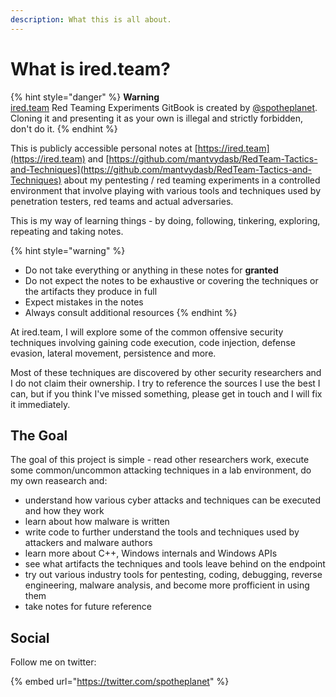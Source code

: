 ```yaml
---
description: What this is all about.
---
```


# What is ired.team?

{% hint style="danger" %}
**Warning**  
[ired.team](https://ired.team) Red Teaming Experiments GitBook is created by [@spotheplanet](https://twitter.com/spotheplanet).   
Cloning it and presenting it as your own is illegal and strictly forbidden, don't do it.
{% endhint %}

This is publicly accessible personal notes at [https://ired.team](https://ired.team) and [https://github.com/mantvydasb/RedTeam-Tactics-and-Techniques](https://github.com/mantvydasb/RedTeam-Tactics-and-Techniques) about my pentesting / red teaming experiments in a controlled environment that involve playing with various tools and techniques used by penetration testers, red teams and actual adversaries.

This is my way of learning things - by doing, following, tinkering, exploring, repeating and taking notes.

{% hint style="warning" %}
* Do not take everything or anything in these notes for **granted** 
* Do not expect the notes to be exhaustive or covering the techniques or the artifacts they produce in full
* Expect mistakes in the notes
* Always consult additional resources
{% endhint %}

At ired.team, I will explore some of the common offensive security techniques involving gaining code execution, code injection, defense evasion, lateral movement, persistence and more.

Most of these techniques are discovered by other security researchers and I do not claim their ownership. I try to reference the sources I use the best I can, but if you think I've missed something, please get in touch and I will fix it immediately.

## The Goal

The goal of this project is simple - read other researchers work, execute some common/uncommon attacking techniques in a lab environment, do my own reasearch and:

* understand how various cyber attacks and techniques can be executed and how they work
* learn about how malware is written
* write code to further understand the tools and techniques used by attackers and malware authors
* learn more about C++, Windows internals and Windows APIs
* see what artifacts the techniques and tools leave behind on the endpoint
* try out various industry tools for pentesting, coding, debugging, reverse engineering, malware analysis, and become more profficient in using them
* take notes for future reference

## Social

Follow me on twitter:

{% embed url="https://twitter.com/spotheplanet" %}



